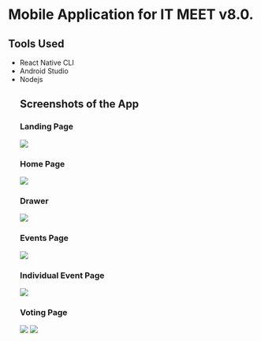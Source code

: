 # Mobile Application for IT MEET v8.0.

## Tools Used
  <ul>
  <li>React Native CLI</li>
  <li>Android Studio </li>
  <li>Nodejs</li>


## Screenshots of the App

### Landing Page
<img src = 'Screenshots/1.jpg'>

### Home Page
<img src = 'Screenshots/2.jpg'>

### Drawer
<img src = 'Screenshots/3.jpg'>

### Events Page
<img src = 'Screenshots/4.png'>

### Individual Event Page
<img src = 'Screenshots/5.jpg'>

### Voting Page
<img src = 'Screenshots/6.jpg'>
<img src = 'Screenshots/7.jpg'>
  
 
